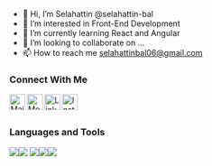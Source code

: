 - 👋 Hi, I’m Selahattin @selahattin-bal
- 👀 I’m interested in Front-End Development
- 🌱 I’m currently learning React and Angular
- 💞️ I’m looking to collaborate on ...
- 📫 How to reach me selahattinbal06@gmail.com

### Connect With Me
[<img align="left" alt="Mail" width="28px" src="http://unyecicekcilik.com/image/data/HESAP%20NO/4cbMAkXXi.png" />][email]
[<img align="left" alt="Medium" width="28px" src="https://play-lh.googleusercontent.com/hB9t3Z-mi284_49HA3nAuhO-W5Cyhje7r2P9McdgORoVCd-0SV54c12NMQWLHnqALw" />][medium]
[<img align="left" alt="LinkedIn" width="28px" src="https://cdn-icons-png.flaticon.com/512/174/174857.png" />][linkedin]
[<img align="left" alt="Instagram" width="28px" src="https://upload.wikimedia.org/wikipedia/commons/e/e7/Instagram_logo_2016.svg" />][instagram]
<br />
<br />

### Languages and Tools

<img src="https://img.icons8.com/color/48/000000/javascript.png"/><img src="https://img.icons8.com/color/48/000000/html-5.png"/> <img src="https://img.icons8.com/color/48/000000/css3.png"/><img src="https://img.icons8.com/color/344/bootstrap.png"/><img src="https://img.icons8.com/color/48/000000/visual-studio-code-2019.png"/>


[linkedin]: https://www.linkedin.com/in/selahattin-bal/
[github]: https://github.com/selahattin-bal
[instagram]: https://www.instagram.com/bal_se
[medium]: https://medium.com/@selahattinbal06
[email]: mailto:selahattinbal06@gmail.com
